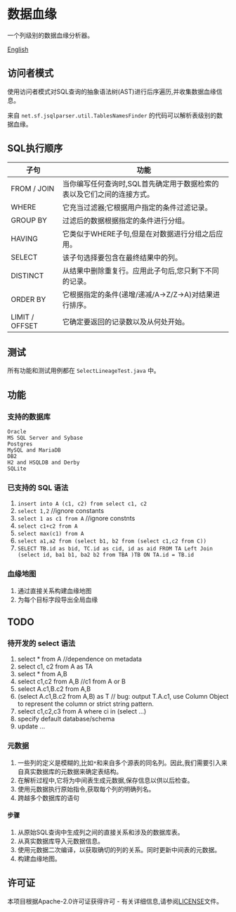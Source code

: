 # 数据血缘

一个列级别的数据血缘分析器。

[English](README.md)

## 访问者模式

使用访问者模式对SQL查询的抽象语法树(AST)进行后序遍历,并收集数据血缘信息。

来自 `net.sf.jsqlparser.util.TablesNamesFinder` 的代码可以解析表级别的数据血缘。

## SQL执行顺序

| 子句           | 功能                                                                                      |
| -------------- | ----------------------------------------------------------------------------------------- |
| FROM / JOIN    | 当你编写任何查询时,SQL首先确定用于数据检索的表以及它们之间的连接方式。                    |
| WHERE          | 它充当过滤器;它根据用户指定的条件过滤记录。                                               |
| GROUP BY       | 过滤后的数据根据指定的条件进行分组。                                                      |
| HAVING         | 它类似于WHERE子句,但是在对数据进行分组之后应用。                                          |
| SELECT         | 该子句选择要包含在最终结果中的列。                                                        |
| DISTINCT       | 从结果中删除重复行。应用此子句后,您只剩下不同的记录。                                     |
| ORDER BY       | 它根据指定的条件(递增/递减/A->Z/Z->A)对结果进行排序。                                     |
| LIMIT / OFFSET | 它确定要返回的记录数以及从何处开始。                                                      |

## 测试

所有功能和测试用例都在 `SelectLineageTest.java` 中。

## 功能

### 支持的数据库

    Oracle
    MS SQL Server and Sybase
    Postgres
    MySQL and MariaDB
    DB2
    H2 and HSQLDB and Derby
    SQLite

### 已支持的 SQL 语法

1. `insert into A (c1, c2) from select c1, c2`
2. `select 1,2`  //ignore constants
3. `select 1 as c1 from A`  //ignore constnts
4. `select c1+c2 from A`
5. `select max(c1) from A`
6. `select a1,a2 from (select b1, b2 from (select c1,c2 from C))`
7. `SELECT TB.id as bid, TC.id as cid, id as aid FROM TA Left Join (select id, ba1 b1, ba2 b2 from TBA )TB ON TA.id = TB.id`

### 血缘地图

1. 通过直接关系构建血缘地图
2. 为每个目标字段导出全局血缘

## TODO

### 待开发的 select 语法

1. select * from A  //dependence on metadata
4. select c1, c2 from A as TA
5. select * from A,B
6. select c1,c2 from A,B //c1 from A or B
7. select A.c1,B.c2 from A,B  
7. (select A.c1,B.c2 from A,B) as T  // bug: output T.A.c1, use Column Object to represent the column or strict string pattern.
8. select c1,c2,c3 from A where ci in (select ...)
9. specify default database/schema
8. update ...

### 元数据  

1. 一些列的定义是模糊的,比如`*`和来自多个源表的同名列。因此,我们需要引入来自真实数据库的元数据来确定表结构。
2. 在解析过程中,它将为中间表生成元数据,保存信息以供以后检查。
3. 使用元数据执行原始指令,获取每个列的明确列名。
4. 跨越多个数据库的语句

#### 步骤

1. 从原始SQL查询中生成列之间的直接关系和涉及的数据库表。
2. 从真实数据库导入元数据信息。
3. 使用元数据二次编译，以获取确切的列的关系。同时更新中间表的元数据。
4. 构建血缘地图。


## 许可证

本项目根据Apache-2.0许可证获得许可 - 有关详细信息,请参阅[LICENSE](LICENSE)文件。